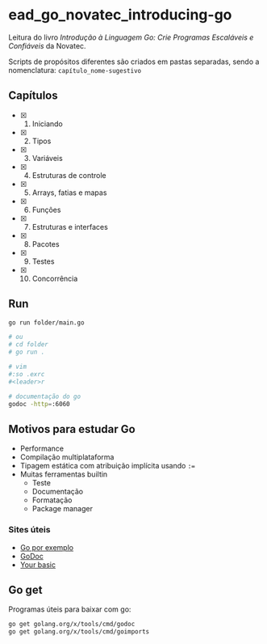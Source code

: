 # ead_go_novatec_introducing-go

Leitura do livro *Introdução à Linguagem Go: Crie Programas Escaláveis e Confiáveis* da Novatec.

Scripts de propósitos diferentes são criados em pastas separadas, sendo a nomenclatura: `capítulo_nome-sugestivo`

## Capítulos

- [x] 1. Iniciando
- [x] 2. Tipos
- [x] 3. Variáveis
- [x] 4. Estruturas de controle
- [x] 5. Arrays, fatias e mapas
- [x] 6. Funções
- [x] 7. Estruturas e interfaces
- [x] 8. Pacotes
- [x] 9. Testes
- [x] 10. Concorrência

## Run

```sh
go run folder/main.go

# ou
# cd folder
# go run .

# vim
#:so .exrc
#<leader>r

# documentação do go
godoc -http=:6060
```

## Motivos para estudar Go

- Performance
- Compilação multiplataforma
- Tipagem estática com atribuição implícita usando `:=`
- Muitas ferramentas builtin
    - Teste
    - Documentação
    - Formatação
    - Package manager

### Sites úteis

- [Go por exemplo](http://goporexemplo.golangbr.org/)
- [GoDoc](https://golang.org/doc/)
- [Your basic](https://yourbasic.org/golang/)

## Go get

Programas úteis para baixar com go:

```sh
go get golang.org/x/tools/cmd/godoc
go get golang.org/x/tools/cmd/goimports
```
